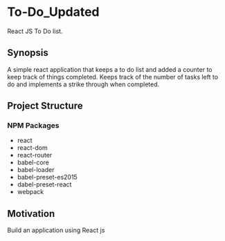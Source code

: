 # To-Do_Updated
React JS To Do list. 

## Synopsis

A simple react application that keeps a to do list and added a counter to keep track of things completed.
Keeps track of the number of tasks left to do and implements a strike through when completed. 

## Project Structure

### NPM Packages  

  * react
  * react-dom
  * react-router
  * babel-core
  * babel-loader
  * babel-preset-es2015
  * dabel-preset-react
  * webpack

## Motivation

Build an application using React js 
